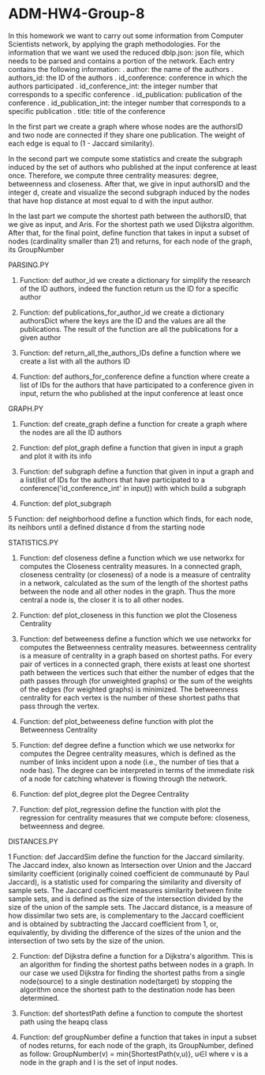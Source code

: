 # ADM-HW4-Group-8



In this homework we want to carry out some information from Computer Scientists network, by applying the graph methodologies. For the information that we want we used the reduced dblp.json: json file, which needs to be parsed and contains a portion of the network. Each entry contains the following information:
. author: the name of the authors
. authors_id: the ID of the authors
. id_conference: conference in which the authors participated
. id_conference_int: the integer number that corresponds to a specific conference
. id_publication:  publication of the conference
. id_publication_int: the integer number that corresponds to a specific publication
. title: title of the conference

In the first part we create a graph where whose nodes are the authorsID and two node are connected if they share one publication. The weight of each edge is equal to (1 - Jaccard similarity).

In the second part we compute some statistics and create the subgraph induced by the set of authors who published at the input conference at least once. Therefore, we compute three centrality measures: degree, betweenness and closeness. After that, we give in input authorsID and the integer d, create and visualize the second subgraph induced  by the nodes that have hop distance at most equal to d with the input author.

In the last part we compute the shortest path between the authorsID, that we give as input, and Aris. For the shortest path we used Dijkstra algorithm. After that, for the final point, define function that takes in input a subset of nodes (cardinality smaller than 21) and returns, for each node of the graph, its GroupNumber


PARSING.PY

1. Function: def author_id
	we create a dictionary for simplify the research of the ID authors, indeed the 		function return us the ID for a specific author
	
2. Function: def publications_for_author_id
	we create a dictionary authorsDict where the keys are the ID and the values are 	all the publications. The result of the function are all the publications for a 	given author

3. Function: def return_all_the_authors_IDs
	define a function where we create a list with all the authors ID

4. Function: def authors_for_conference
	define a function where create a list of IDs for the authors that have 			participated to a conference given in input, return the  who published at the 		input conference at least once


GRAPH.PY

1. Function: def create_graph
	define a function for create a graph where the nodes are all the ID authors

2. Function: def plot_graph
	define a function that given in input a graph and plot it with its info

3. Function: def subgraph
	define a function that given in input a graph and a list(list of IDs for 		the authors that have participated to a conference('id_conference_int' in input)) 	with which build a subgraph 

4. Function: def plot_subgraph

5 Function: def neighborhood
	define a function which finds, for each node, its neihbors until a defined
	distance d from the starting node



STATISTICS.PY

1. Function: def closeness
	define a function which we use networkx for computes the Closeness centrality 		measures. In a connected graph, closeness centrality (or closeness) of a node is a 	measure of centrality in a network, calculated as the sum of the length of the 		shortest paths between the node and all other nodes in the graph. Thus the more 	central a node is, the closer it is to all other nodes.

2. Function: def plot_closeness
	in this function we plot the Closeness Centrality

3. Function: def betweeness
	define a function which we use networkx for computes the Betweenness centrality 	measures. betweenness centrality is a measure of centrality in a graph based on 	shortest paths. For every pair of vertices in a connected graph, there exists at 	least one shortest path between the vertices such that either the number of edges 	that the path passes through (for unweighted graphs) or the sum of the weights of 	the edges (for weighted graphs) is minimized. The betweenness centrality for each 	vertex is the number of these shortest paths that pass through the vertex.

4. Function: def plot_betweeness
	define function with plot the Betweenness Centrality

5. Function: def degree
	define a function which we use networkx for computes the Degree centrality 		measures, which is defined as the number of links incident upon a node (i.e., the 	number of ties that a node has). The degree can be interpreted in terms of the 		immediate risk of a node for catching whatever is flowing through the network.

6. Function: def plot_degree
	plot the Degree Centrality

7. Function: def plot_regression
	define the function with plot the regression for centrality measures that we 		compute before: closeness, betweenness and degree.


DISTANCES.PY

1 Function: def JaccardSim
	define the function for the Jaccard similarity.
	The Jaccard index, also known as Intersection over Union and the Jaccard 		similarity coefficient (originally coined coefficient de communauté by Paul 		Jaccard), is a statistic used for comparing the similarity and diversity of sample 	sets. The Jaccard coefficient measures similarity between finite sample sets, and 	is defined as the size of the intersection divided by the size of the union of the 	sample sets. The Jaccard distance, is a measure of how dissimilar two sets are, is 	complementary to the Jaccard coefficient and is obtained by subtracting 		the Jaccard coefficient from 1, or, equivalently, by dividing the difference of 	the sizes of the union and the intersection of two sets by the size of the union.

2. Function: def Dijkstra
	define a function for a Dijkstra's algorithm. This is an algorithm for finding the 	shortest paths between nodes in a graph. In our case we used Dijkstra for finding 	the shortest paths from a single node(source) to a single destination node(target) 	by stopping the algorithm once the shortest path to the destination node has been 	determined.

3. Function: def shortestPath
	define a function to compute the shortest path using the heapq class


4. Function: def groupNumber
	define a function that takes in input a subset of nodes returns, for each node of 	the graph, its GroupNumber, defined as follow:
			GroupNumber(v) = min{ShortestPath(v,u)}, u∈I
	where v is a node in the graph and I is the set of input nodes.




